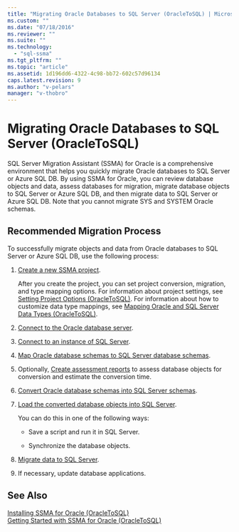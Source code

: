 ```yaml
---
title: "Migrating Oracle Databases to SQL Server (OracleToSQL) | Microsoft Docs"
ms.custom: ""
ms.date: "07/18/2016"
ms.reviewer: ""
ms.suite: ""
ms.technology: 
  - "sql-ssma"
ms.tgt_pltfrm: ""
ms.topic: "article"
ms.assetid: 1d196dd6-4322-4c98-bb72-602c57d96134
caps.latest.revision: 9
ms.author: "v-pelars"
manager: "v-thobro"
---
```

# Migrating Oracle Databases to SQL Server (OracleToSQL)
SQL Server Migration Assistant (SSMA) for Oracle is a comprehensive environment that helps you quickly migrate Oracle databases to SQL Server or Azure SQL DB. By using SSMA for Oracle, you can review database objects and data, assess databases for migration, migrate database objects to SQL Server or Azure SQL DB, and then migrate data to SQL Server or Azure SQL DB. Note that you cannot migrate SYS and SYSTEM Oracle schemas.  
  
## Recommended Migration Process  
To successfully migrate objects and data from Oracle databases to SQL Server or Azure SQL DB, use the following process:  
  
1.  [Create a new SSMA project](http://msdn.microsoft.com/en-us/ee5d94c0-c7a6-4779-bd32-729bdaf61e1b).  
  
    After you create the project, you can set project conversion, migration, and type mapping options. For information about project settings, see [Setting Project Options &#40;OracleToSQL&#41;](../../ssma/oracle/setting-project-options--oracletosql-.md). For information about how to customize data type mappings, see [Mapping Oracle and SQL Server Data Types &#40;OracleToSQL&#41;](../../ssma/oracle/mapping-oracle-and-sql-server-data-types--oracletosql-.md).  
  
2.  [Connect to the Oracle database server](http://msdn.microsoft.com/en-us/e276cdbf-3ebc-4ba8-b40d-a7a42befa2b6).  
  
3.  [Connect to an instance of SQL Server](http://msdn.microsoft.com/en-us/1b2a8059-1829-4904-a82f-9c06de1e245f).  
  
4.  [Map Oracle database schemas to SQL Server database schemas](http://msdn.microsoft.com/en-us/0edeaa08-9c5d-4e3a-bc15-b9a1f0c8a9dc).  
  
5.  Optionally, [Create assessment reports](http://msdn.microsoft.com/en-us/4de9bcf6-1346-4740-87f9-7f24a8226357) to assess database objects for conversion and estimate the conversion time.  
  
6.  [Convert Oracle database schemas into SQL Server schemas](http://msdn.microsoft.com/en-us/e021182d-31da-443d-b110-937f5db27272).  
  
7.  [Load the converted database objects into SQL Server](http://msdn.microsoft.com/en-us/a8ae33b2-1883-4785-922b-ea0e31c0b37a).  
  
    You can do this in one of the following ways:  
  
    -   Save a script and run it in SQL Server.  
  
    -   Synchronize the database objects.  
  
8.  [Migrate data to SQL Server](http://msdn.microsoft.com/en-us/e23c5268-41ed-4e55-9fe7-a11376202a13).  
  
9. If necessary, update database applications.  
  
## See Also  
[Installing SSMA  for Oracle &#40;OracleToSQL&#41;](../../ssma/oracle/installing-ssma--for-oracle--oracletosql-.md)  
[Getting Started with SSMA for Oracle &#40;OracleToSQL&#41;](../../ssma/oracle/getting-started-with-ssma-for-oracle--oracletosql-.md)  
  
